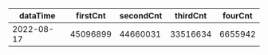 |dataTime|firstCnt|secondCnt|thirdCnt|fourCnt|
|-|-|-|-|-|
|2022-08-17|45096899|44660031|33516634|6655942|